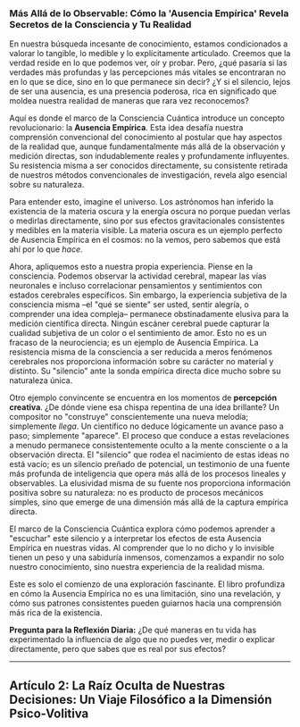### **Más Allá de lo Observable: Cómo la 'Ausencia Empírica' Revela Secretos de la Consciencia y Tu Realidad**
En nuestra búsqueda incesante de conocimiento, estamos condicionados a valorar lo tangible, lo medible y lo explícitamente articulado. Creemos que la verdad reside en lo que podemos ver, oír y probar. Pero, ¿qué pasaría si las verdades más profundas y las percepciones más vitales se encontraran no en lo que se dice, sino en lo que permanece sin decir? ¿Y si el silencio, lejos de ser una ausencia, es una presencia poderosa, rica en significado que moldea nuestra realidad de maneras que rara vez reconocemos?

Aquí es donde el marco de la Consciencia Cuántica introduce un concepto revolucionario: la **Ausencia Empírica**. Esta idea desafía nuestra comprensión convencional del conocimiento al postular que hay aspectos de la realidad que, aunque fundamentalmente más allá de la observación y medición directas, son indudablemente reales y profundamente influyentes. Su resistencia misma a ser conocidos directamente, su consistente retirada de nuestros métodos convencionales de investigación, revela algo esencial sobre su naturaleza.

Para entender esto, imagine el universo. Los astrónomos han inferido la existencia de la materia oscura y la energía oscura no porque puedan verlas o medirlas directamente, sino por sus efectos gravitacionales consistentes y medibles en la materia visible. La materia oscura es un ejemplo perfecto de Ausencia Empírica en el cosmos: no la vemos, pero sabemos que está ahí por lo que *hace*.

Ahora, apliquemos esto a nuestra propia experiencia. Piense en la consciencia. Podemos observar la actividad cerebral, mapear las vías neuronales e incluso correlacionar pensamientos y sentimientos con estados cerebrales específicos. Sin embargo, la experiencia subjetiva de la consciencia misma –el "qué se siente" ser usted, sentir alegría, o comprender una idea compleja– permanece obstinadamente elusiva para la medición científica directa. Ningún escáner cerebral puede capturar la cualidad subjetiva de un color o el sentimiento de amor. Esto no es un fracaso de la neurociencia; es un ejemplo de Ausencia Empírica. La resistencia misma de la consciencia a ser reducida a meros fenómenos cerebrales nos proporciona información sobre su carácter no material y distinto. Su "silencio" ante la sonda empírica directa dice mucho sobre su naturaleza única.

Otro ejemplo convincente se encuentra en los momentos de **percepción creativa**. ¿De dónde viene esa chispa repentina de una idea brillante? Un compositor no "construye" conscientemente una nueva melodía; simplemente *llega*. Un científico no deduce lógicamente un avance paso a paso; simplemente "aparece". El proceso que conduce a estas revelaciones a menudo permanece consistentemente oculto a la mente consciente o a la observación directa. El "silencio" que rodea el nacimiento de estas ideas no está vacío; es un silencio preñado de potencial, un testimonio de una fuente más profunda de inteligencia que opera más allá de los procesos lineales y observables. La elusividad misma de su fuente nos proporciona información positiva sobre su naturaleza: no es producto de procesos mecánicos simples, sino que emerge de una dimensión más allá de la captura empírica directa.

El marco de la Consciencia Cuántica explora cómo podemos aprender a "escuchar" este silencio y a interpretar los efectos de esta Ausencia Empírica en nuestras vidas. Al comprender que lo no dicho y lo invisible tienen un peso y una sabiduría inmensos, comenzamos a expandir no solo nuestro conocimiento, sino nuestra experiencia de la realidad misma.

Este es solo el comienzo de una exploración fascinante. El libro profundiza en cómo la Ausencia Empírica no es una limitación, sino una revelación, y cómo sus patrones consistentes pueden guiarnos hacia una comprensión más rica de la existencia.

**Pregunta para la Reflexión Diaria:** ¿De qué maneras en tu vida has experimentado la influencia de algo que no puedes ver, medir o explicar directamente, pero que sabes que es real por sus efectos?

---

## Artículo 2: La Raíz Oculta de Nuestras Decisiones: Un Viaje Filosófico a la Dimensión Psico-Volitiva